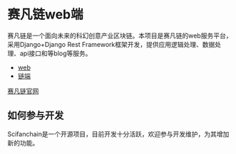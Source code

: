 # 赛凡链web端

赛凡链是一个面向未来的科幻创意产业区块链。本项目是赛凡链的web服务平台，采用Django+Django Rest Framework框架开发，提供应用逻辑处理、数据处理、api接口和等blog等服务。

- [web](https://github.com/scifanchain/web)
- [链端](https://github.com/scifanchain/node)

[赛凡链官网](https://scifanchain.com)

## 如何参与开发

Scifanchain是一个开源项目，目前开发十分活跃，欢迎参与开发维护，为其增加新的功能。
